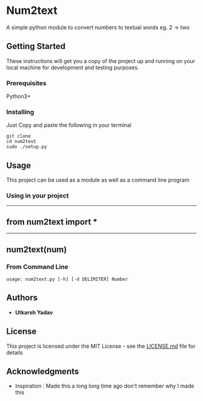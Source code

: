 # Num2text
A simple python module to convert numbers to textual words eg. 2 -> two

## Getting Started

These instructions will get you a copy of the project up and running on your local machine for development and testing purposes. 

### Prerequisites

Python3+

### Installing
Just Copy and paste the following in your terminal

```
git clone 
cd num2text
sudo ./setup.py
```

## Usage

This project can be used as a module as well as a command line program

### Using in your project
---
from num2text import *
---
---
num2text(num)
---

### From Command Line
```
usage: num2text.py [-h] [-d DELIMITER] Number
```

## Authors

* **Utkarsh Yadav** 

## License

This project is licensed under the MIT License - see the [LICENSE.md](LICENSE.md) file for details

## Acknowledgments

* Inspiration : Made this a long long time ago don't remember why I made this 



